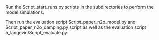 Run the Script_start_runs.py scripts in the subdirectories to perform the 
model simulations.

Then run the evaluation script Script_paper_n2o_model.py and 
Script_paper_n2o_damping.py script as well as the evaluation 
script 5_langevin/Script_evaluate.py.
